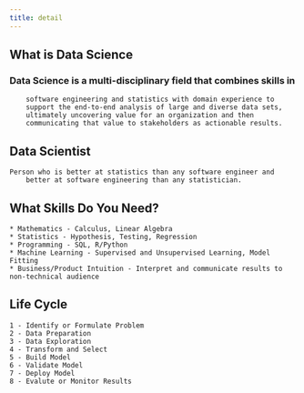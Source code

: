 ```yaml
---
title: detail
---
```

## What is Data Science

### Data Science is a multi-disciplinary field that combines skills in 
		software engineering and statistics with domain experience to 
		support the end-to-end analysis of large and diverse data sets, 
		ultimately uncovering value for an organization and then 
		communicating that value to stakeholders as actionable results.

## Data Scientist
	Person who is better at statistics than any software engineer and 
		better at software engineering than any statistician.

## What Skills Do You Need?
	* Mathematics - Calculus, Linear Algebra
	* Statistics - Hypothesis, Testing, Regression
	* Programming - SQL, R/Python
	* Machine Learning - Supervised and Unsupervised Learning, Model Fitting
	* Business/Product Intuition - Interpret and communicate results to non-technical audience

## Life Cycle
	1 - Identify or Formulate Problem
	2 - Data Preparation
	3 - Data Exploration
	4 - Transform and Select
	5 - Build Model
	6 - Validate Model
	7 - Deploy Model
	8 - Evalute or Monitor Results